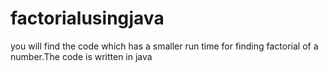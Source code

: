 # factorialusingjava
you will find the code which has a smaller run time for finding factorial of a number.The code is written in java 
